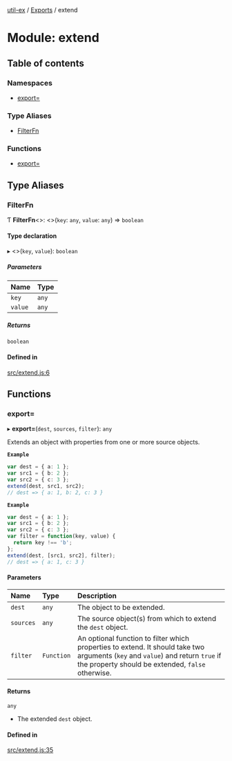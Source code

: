 [util-ex](../README.md) / [Exports](../modules.md) / extend

# Module: extend

## Table of contents

### Namespaces

- [export&#x3D;](extend.export_.md)

### Type Aliases

- [FilterFn](extend.md#filterfn)

### Functions

- [export&#x3D;](extend.md#export&#x3D;-1)

## Type Aliases

### FilterFn

Ƭ **FilterFn**<\>: <\>(`key`: `any`, `value`: `any`) => `boolean`

#### Type declaration

▸ <\>(`key`, `value`): `boolean`

##### Parameters

| Name | Type |
| :------ | :------ |
| `key` | `any` |
| `value` | `any` |

##### Returns

`boolean`

#### Defined in

[src/extend.js:6](https://github.com/snowyu/util-ex.js/blob/0666556/src/extend.js#L6)

## Functions

### export&#x3D;

▸ **export=**(`dest`, `sources`, `filter`): `any`

Extends an object with properties from one or more source objects.

**`Example`**

```ts
var dest = { a: 1 };
var src1 = { b: 2 };
var src2 = { c: 3 };
extend(dest, src1, src2);
// dest => { a: 1, b: 2, c: 3 }
```

**`Example`**

```ts
var dest = { a: 1 };
var src1 = { b: 2 };
var src2 = { c: 3 };
var filter = function(key, value) {
  return key !== 'b';
};
extend(dest, [src1, src2], filter);
// dest => { a: 1, c: 3 }
```

#### Parameters

| Name | Type | Description |
| :------ | :------ | :------ |
| `dest` | `any` | The object to be extended. |
| `sources` | `any` | The source object(s) from which to extend the `dest` object. |
| `filter` | `Function` | An optional function to filter which properties to extend. It should take two arguments (`key` and `value`) and return `true` if the property should be extended, `false` otherwise. |

#### Returns

`any`

- The extended `dest` object.

#### Defined in

[src/extend.js:35](https://github.com/snowyu/util-ex.js/blob/0666556/src/extend.js#L35)
